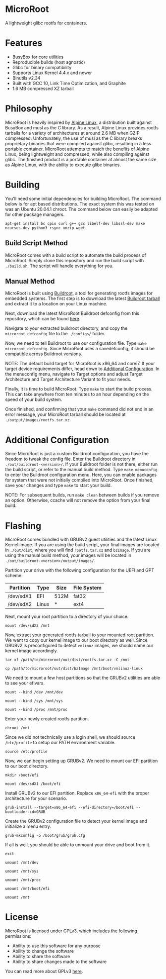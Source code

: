 # MicroRoot
A lightweight glibc rootfs for containers.

# Features
- BusyBox for core utilities
- Reproducible builds (host agnostic)
- Glibc for binary compatibility
- Supports Linux Kernel 4.4.x and newer
- Binutils v2.34
- Built with GCC 10, Link Time Optimization, and Graphite
- 1.6 MB compressed XZ tarball

# Philosophy
MicroRoot is heavily inspired by [Alpine Linux](https://alpinelinux.org/), a distribution built against BusyBox and musl as the C library. As a result, Alpine Linux provides rootfs tarballs for a variety of architectures at around 2.6 MB when GZIP compressed. Unfortunately, the use of musl as the C library breaks proprietary binaries that were compiled against glibc, resulting in a less portable container. MicroRoot attempts to match the benefits of Alpine Linux, being lightweight and compressed, while also compiling against glibc. The finished product is a portable container at almost the same size as Alpine Linux, with the ability to execute glibc binaries.

# Building
You'll need some initial dependencies for building MicroRoot. The command below is for apt based distributions. The exact system this was tested on was an Ubuntu 20.04.1 chroot. The command below can easily be adapted for other package managers.

`apt-get install bc cpio curl g++ gcc libelf-dev libssl-dev make ncurses-dev python3 rsync unzip wget`

## Build Script Method
MicroRoot comes with a build script to automate the build process of MicroRoot. Simply clone this repository and run the build script with `./build.sh`. The script will handle everything for you.

## Manual Method
MicroRoot is built using [Buildroot](https://buildroot.org/), a tool for generating rootfs images for embedded systems. The first step is to download the latest [Buildroot tarball](https://buildroot.org/download.html) and extract it to a location on your Linux machine.

Next, download the latest MicroRoot Buildroot defconfig from this repository, which can be found [here](https://raw.githubusercontent.com/tytydraco/microroot/master/microroot_defconfig).

Navigate to your extracted buildroot directory, and copy the `microroot_defconfig` file to the `./configs/` folder.

Now, we need to tell Buildroot to use our configuration file. Type `make microroot_defconfig`. Since MicroRoot uses a savedefconfig, it should be compatible across Buildroot versions.

NOTE: The default build target for MicroRoot is x86_64 and corei7. If your target device requirements differ, head down to [Additional Configuration](#additional-configuration). In the menuconfig menu, navigate to Target options and adjust Target Architecture and Target Architecture Variant to fit your needs.

Finally, it is time to build MicroRoot. Type `make` to start the build process. This can take anywhere from ten minutes to an hour depending on the speed of your build system.

Once finished, and confirming that your `make` command did not end in an error message, your MicroRoot tarball should be located at `./output/images/rootfs.tar.xz`.

# Additional Configuration
Since MicroRoot is just a custom Buildroot configuration, you have the freedom to tweak the config file. Enter the Buildroot directory in `./out/buildroot-<version>/`. If your Buildroot folder is not there, either run the build script, or refer to the manual build method. Type `make menuconfig` to enter the Buildroot configuration menu. Here, you can enable packages for system that were not initially compiled into MicroRoot. Once finished, save your changes and type `make` to start your build.

NOTE: For subsequent builds, run `make clean` between builds if you remove an option. Otherwise, ccache will not remove the option from your final build.

# Flashing
MicroRoot comes bundled with GRUBv2 guest utilities and the latest Linux Kernel image. If you are using the build script, your final images are located in `./out/dist`, where you will find `rootfs.tar.xz` and `bzImage`. If you are using the manual build method, your images will be located in `./out/buildroot-<version>/output/images/`.

Partition your drive with the following configuration for the UEFI and GPT scheme:

| Partition 	| Type  	| Size 	| File System 	|
|-----------	|-------	|------	|-------------	|
| /dev/sdX1 	| EFI   	| 512M 	| fat32       	|
| /dev/sdX2 	| Linux 	| *    	| ext4        	|

Next, mount your root partition to a directory of your choice.

`mount /dev/sdX2 /mnt`

Now, extract your generated rootfs tarball to your mounted root partition. We want to copy our kernel image to our boot directory as well. Since GRUBv2 is preconfigured to detect `vmlinuz` images, we should name our kernel image accordingly.

`tar xf /path/to/microroot/out/dist/rootfs.tar.xz -C /mnt`

`cp /path/to/microroot/out/dist/bzImage /mnt/boot/vmlinuz-linux`

We need to mount a few host partitions so that the GRUBv2 utilities are able to see your efivars.

`mount --bind /dev /mnt/dev`

`mount --bind /sys /mnt/sys`

`mount --bind /proc /mnt/proc`

Enter your newly created rootfs partition.

`chroot /mnt`

Since we did not technically use a login shell, we should source `/etc/profile` to setup our PATH environment variable.

`source /etc/profile`

Now, we can begin setting up GRUBv2. We need to mount our EFI partition to our boot directory.

`mkdir /boot/efi`

`mount /dev/sdX1 /boot/efi`

Install GRUBv2 to our EFI partition. Replace `x86_64-efi` with the proper architecture for your scenario.

`grub-install --target=x86_64-efi --efi-directory=/boot/efi --bootloader-id=GRUB`

Create the GRUBv2 configuration file to detect your kernel image and initialize a menu entry.

`grub-mkconfig -o /boot/grub/grub.cfg`

If all is well, you should be able to unmount your drive and boot from it.

`exit`

`umount /mnt/dev`

`umount /mnt/sys`

`umount /mnt/proc`

`umount /mnt/boot/efi`

`umount /mnt`

# License
MicroRoot is licensed under GPLv3, which includes the following permissions:

- Ability to use this software for any purpose
- Ability to change the software
- Ability to share the software
- Ability to share changes made to the software

You can read more about GPLv3 [here](https://www.gnu.org/licenses/gpl-3.0.en.html).
